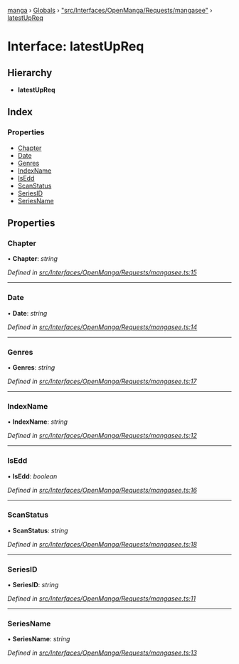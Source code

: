 [manga](../README.md) › [Globals](../globals.md) › ["src/Interfaces/OpenManga/Requests/mangasee"](../modules/_src_interfaces_openmanga_requests_mangasee_.md) › [latestUpReq](_src_interfaces_openmanga_requests_mangasee_.latestupreq.md)

# Interface: latestUpReq

## Hierarchy

* **latestUpReq**

## Index

### Properties

* [Chapter](_src_interfaces_openmanga_requests_mangasee_.latestupreq.md#chapter)
* [Date](_src_interfaces_openmanga_requests_mangasee_.latestupreq.md#date)
* [Genres](_src_interfaces_openmanga_requests_mangasee_.latestupreq.md#genres)
* [IndexName](_src_interfaces_openmanga_requests_mangasee_.latestupreq.md#indexname)
* [IsEdd](_src_interfaces_openmanga_requests_mangasee_.latestupreq.md#isedd)
* [ScanStatus](_src_interfaces_openmanga_requests_mangasee_.latestupreq.md#scanstatus)
* [SeriesID](_src_interfaces_openmanga_requests_mangasee_.latestupreq.md#seriesid)
* [SeriesName](_src_interfaces_openmanga_requests_mangasee_.latestupreq.md#seriesname)

## Properties

###  Chapter

• **Chapter**: *string*

*Defined in [src/Interfaces/OpenManga/Requests/mangasee.ts:15](https://github.com/tushar1210/manga-node/blob/a6fc0c4/src/Interfaces/OpenManga/Requests/mangasee.ts#L15)*

___

###  Date

• **Date**: *string*

*Defined in [src/Interfaces/OpenManga/Requests/mangasee.ts:14](https://github.com/tushar1210/manga-node/blob/a6fc0c4/src/Interfaces/OpenManga/Requests/mangasee.ts#L14)*

___

###  Genres

• **Genres**: *string*

*Defined in [src/Interfaces/OpenManga/Requests/mangasee.ts:17](https://github.com/tushar1210/manga-node/blob/a6fc0c4/src/Interfaces/OpenManga/Requests/mangasee.ts#L17)*

___

###  IndexName

• **IndexName**: *string*

*Defined in [src/Interfaces/OpenManga/Requests/mangasee.ts:12](https://github.com/tushar1210/manga-node/blob/a6fc0c4/src/Interfaces/OpenManga/Requests/mangasee.ts#L12)*

___

###  IsEdd

• **IsEdd**: *boolean*

*Defined in [src/Interfaces/OpenManga/Requests/mangasee.ts:16](https://github.com/tushar1210/manga-node/blob/a6fc0c4/src/Interfaces/OpenManga/Requests/mangasee.ts#L16)*

___

###  ScanStatus

• **ScanStatus**: *string*

*Defined in [src/Interfaces/OpenManga/Requests/mangasee.ts:18](https://github.com/tushar1210/manga-node/blob/a6fc0c4/src/Interfaces/OpenManga/Requests/mangasee.ts#L18)*

___

###  SeriesID

• **SeriesID**: *string*

*Defined in [src/Interfaces/OpenManga/Requests/mangasee.ts:11](https://github.com/tushar1210/manga-node/blob/a6fc0c4/src/Interfaces/OpenManga/Requests/mangasee.ts#L11)*

___

###  SeriesName

• **SeriesName**: *string*

*Defined in [src/Interfaces/OpenManga/Requests/mangasee.ts:13](https://github.com/tushar1210/manga-node/blob/a6fc0c4/src/Interfaces/OpenManga/Requests/mangasee.ts#L13)*
